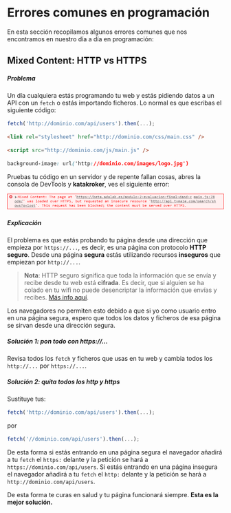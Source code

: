 # Errores comunes en programación

En esta sección recopilamos algunos errores comunes que nos encontramos en nuestro día a día en programación:

## Mixed Content: HTTP vs HTTPS

##### Problema

Un día cualquiera estás programando tu web y estás pidiendo datos a un API con un `fetch` o estás importando ficheros. Lo normal es que escribas el siguiente código:

```js
fetch('http://dominio.com/api/users').then(...);
```

```html
<link rel="stylesheet" href="http://dominio.com/css/main.css" />
```

```html
<script src="http://dominio.com/js/main.js" />
```

```css
background-image: url('http://dominio.com/images/logo.jpg')
```

Pruebas tu código en un servidor y de repente fallan cosas, abres la consola de DevTools y **katakroker**, ves el siguiente error:

![Mixed content](./assets/images/error-mixed-content.png)

##### Explicación

El problema es que estás probando tu página desde una dirección que empieza por `https://...`, es decir, es una página con protocolo **HTTP seguro**. Desde una página **segura** estás utilizando recursos **inseguros** que empiezan por `http://...`.

> **Nota**: HTTP seguro significa que toda la información que se envía y recibe desde tu web está **cifrada**. Es decir, que si alguien se ha colado en tu wifi no puede desencriptar la información que envías y recibes. [Más info aquí](./assets/images/error-mixed-content-2.jpg).

Los navegadores no permiten esto debido a que si yo como usuario entro en una página segura, espero que todos los datos y ficheros de esa página se sirvan desde una dirección segura.

##### Solución 1: pon todo con https://...

Revisa todos los `fetch` y ficheros que usas en tu web y cambia todos los `http://...` por `https://...`.

##### Solución 2: quita todos los http y https

Sustituye tus:

```js
fetch('http://dominio.com/api/users').then(...);
```

por

```js
fetch('//dominio.com/api/users').then(...);
```

De esta forma si estás entrando en una página segura el navegador añadirá a tu `fetch` el `https:` delante y la petición se hará a `https://dominio.com/api/users`. Si estás entrando en una página insegura el navegador añadirá a tu `fetch` el `http:` delante y la petición se hará a `http://dominio.com/api/users`.

De esta forma te curas en salud y tu página funcionará siempre. **Esta es la mejor solución.**
